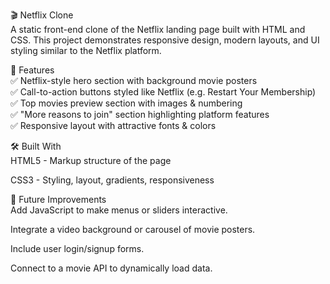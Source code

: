 🎬 Netflix Clone<br>
A static front-end clone of the Netflix landing page built with HTML and CSS.
This project demonstrates responsive design, modern layouts, and UI styling similar to the Netflix platform.

🚀 Features<br>
✅ Netflix-style hero section with background movie posters<br>
✅ Call-to-action buttons styled like Netflix (e.g. Restart Your Membership)<br>
✅ Top movies preview section with images & numbering<br>
✅ "More reasons to join" section highlighting platform features<br>
✅ Responsive layout with attractive fonts & colors<br>

🛠 Built With<br>
HTML5 - Markup structure of the page<br>

CSS3 - Styling, layout, gradients, responsiveness<br>




🚀 Future Improvements<br>
Add JavaScript to make menus or sliders interactive.<br>

Integrate a video background or carousel of movie posters.<br>

Include user login/signup forms.<br>

Connect to a movie API to dynamically load data.<br>

